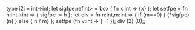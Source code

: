 type i2i = int->int;
let sigfpe:ref<int->int> = box ( fn x:int => {x} );
let setfpe = fn h:int->int => { sigfpe := h };
let div = fn n:int,m:int => {
      if (m==0) { (*sigfpe) (n) }
        else { n / m}
};
setfpe (fn v:int => { -1 });
div (2) (0);;
